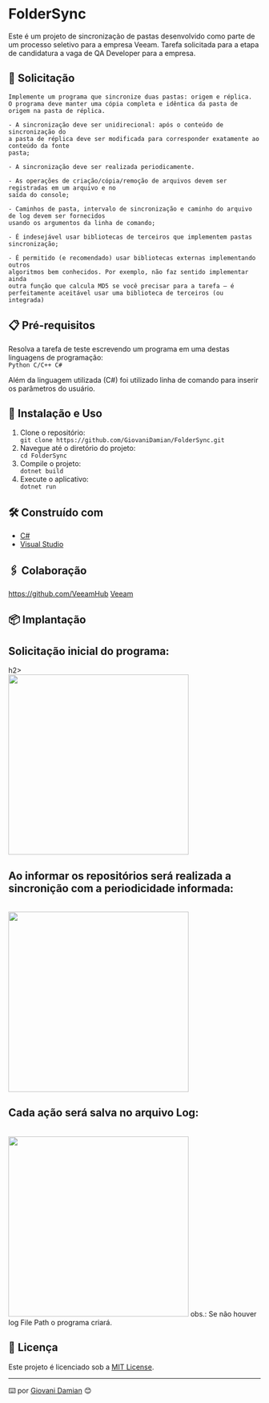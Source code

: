 # FolderSync
Este é um projeto de sincronização de pastas desenvolvido como parte de um processo seletivo para a empresa Veeam.
Tarefa solicitada para a etapa de candidatura a vaga de QA Developer para a empresa.

## 🚀 Solicitação
```
Implemente um programa que sincronize duas pastas: origem e réplica. 
O programa deve manter uma cópia completa e idêntica da pasta de origem na pasta de réplica.

- A sincronização deve ser unidirecional: após o conteúdo de sincronização do
a pasta de réplica deve ser modificada para corresponder exatamente ao conteúdo da fonte
pasta;

- A sincronização deve ser realizada periodicamente.

- As operações de criação/cópia/remoção de arquivos devem ser registradas em um arquivo e no
saída do console;

- Caminhos de pasta, intervalo de sincronização e caminho do arquivo de log devem ser fornecidos
usando os argumentos da linha de comando;

- É indesejável usar bibliotecas de terceiros que implementem pastas
sincronização;

- É permitido (e recomendado) usar bibliotecas externas implementando outros
algoritmos bem conhecidos. Por exemplo, não faz sentido implementar ainda
outra função que calcula MD5 se você precisar para a tarefa – é
perfeitamente aceitável usar uma biblioteca de terceiros (ou integrada)
```

## 📋 Pré-requisitos

Resolva a tarefa de teste escrevendo um programa em uma destas linguagens de programação:</br>
<code>Python
C/C++
C#</code>

Além da linguagem utilizada (C#) foi utilizado linha de comando para inserir os parâmetros do usuário.

## 🔧 Instalação e Uso

<ol>
  <li>Clone o repositório:</li>
  <code>git clone https://github.com/GiovaniDamian/FolderSync.git</code>
  <li>Navegue até o diretório do projeto:</li>
  <code>cd FolderSync</code>
  <li>Compile o projeto:</li>
  <code>dotnet build</code>
  <li>Execute o aplicativo:</li>
  <code>dotnet run</code>
</ol>


## 🛠️ Construído com

* [C#]([https://maven.apache.org/](https://learn.microsoft.com/pt-br/dotnet/csharp/))
* [Visual Studio]([http://www.dropwizard.io/1.0.2/docs/](https://visualstudio.microsoft.com/pt-br/))

## 🖇️ Colaboração

https://github.com/VeeamHub
<a href="https://www.veeam.com/br">Veeam</a>

## 📦 Implantação

<h2>Solicitação inicial do programa:</h2>h2></br>
<img height="360em" src="https://github.com/GiovaniDamian/FolderSync/assets/60575219/65fcac49-9221-451b-88f4-776e14622f17"/></br>
<h2>Ao informar os repositórios será realizada a sincronição com a periodicidade informada:</h2></br>
<img height="360em" src="https://github.com/GiovaniDamian/FolderSync/assets/60575219/4aaf42f9-2620-49c9-92f9-41f493112c8b"/></br>
<h2>Cada ação será salva no arquivo Log:</h2></br>
<img height="360em" src="https://github.com/GiovaniDamian/FolderSync/assets/60575219/54d77302-b58c-44d6-8ab4-11c6b2155999"/>
obs.: Se não houver log File Path o programa criará.

## 📄 Licença

Este projeto é licenciado sob a <a href="LICENSE">MIT License</a>.


---
⌨️ por [Giovani Damian]([https://gist.github.com/lohhans](https://github.com/GiovaniDamian)https://github.com/GiovaniDamian) 😊

